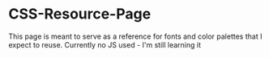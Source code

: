 # CSS-Resource-Page
This page is meant to serve as a reference for fonts and color palettes that I expect to reuse. Currently no JS used - I'm still learning it
